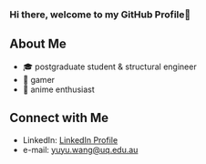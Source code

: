 ### Hi there, welcome to my GitHub Profile👋

## About Me
- :mortar_board: postgraduate student & structural engineer
- :space_invader: gamer
- :ghost: anime enthusiast

## Connect with Me
- LinkedIn: [LinkedIn Profile](www.linkedin.com/in/yuyu-wang0990)
- e-mail: [yuyu.wang@uq.edu.au](mailto:yuyu.wang@uq.edu.au)
<!--
**wyy0990/wyy0990** is a ✨ _special_ ✨ repository because its `README.md` (this file) appears on your GitHub profile.

Here are some ideas to get you started:

- 🔭 I’m currently working on ...
- 🌱 I’m currently learning ...
- 👯 I’m looking to collaborate on ...
- 🤔 I’m looking for help with ...
- 💬 Ask me about ...
- 📫 How to reach me: ...
- 😄 Pronouns: ...
- ⚡ Fun fact: ...
-->
